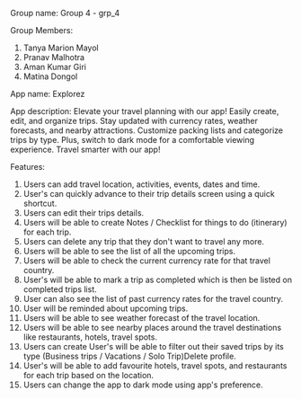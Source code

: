 Group name: Group 4 - grp_4

Group Members:
1. Tanya Marion Mayol
2. Pranav Malhotra
3. Aman Kumar Giri
4. Matina Dongol

App name: Explorez

App description: Elevate your travel planning with our app! Easily create, edit, and organize trips. Stay updated with currency rates, weather forecasts, and nearby attractions. Customize packing lists and categorize trips by type. Plus, switch to dark mode for a comfortable viewing experience. Travel smarter with our app!

Features:
1. Users can add travel location, activities, events, dates and time.
2. User's can quickly advance to their trip details screen using a quick shortcut.
3. Users can edit their trips details.
4. Users will be able to create Notes / Checklist for things to do (itinerary) for each trip.
5. Users can delete any trip that they don't want to travel any more.
6. Users will be able to see the list of all the upcoming trips.
7. Users will be able to check the current currency rate for that travel country.
8. User's will be able to mark a trip as completed which is then be listed on completed trips list.
9. User can also see the list of past currency rates for the travel country.
10. User will be reminded about upcoming trips.
11. Users will be able to see weather forecast of the travel location.
12. Users will be able to see nearby places around the travel destinations like restaurants, hotels, travel spots.
13. Users can create User's will be able to filter out their saved trips by its type (Business trips / Vacations / Solo Trip)Delete profile.
15. User's will be able to add favourite hotels, travel spots, and restaurants for each trip based on the location.
16. Users can change the app to dark mode using app's preference.
